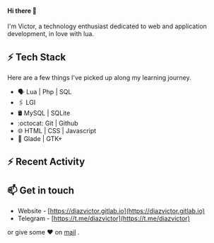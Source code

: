 <h4>Hi there 👋</h4>

I'm Victor, a technology enthusiast dedicated to web and application development, in love with lua.

## ⚡ Tech Stack

Here are a few things I've picked up along my learning journey.

* 🗣 Lua | Php | SQL 
* 🖇️ LGI
* 🛢️ MySQL | SQLite 
* :octocat: Git | Github
* 🌐 HTML | CSS | Javascript
* 💠 Glade | GTK+

## :zap: Recent Activity

<!--START_SECTION:activity-->
<!--END_SECTION:activity-->

## 📫 Get in touch
- Website - [https://diazvictor.gitlab.io](https://diazvictor.gitlab.io)
- Telegram - [https://t.me/diazvictor](https://t.me/diazvictor)

or give some ♥ on [mail](mailto:victor.vector008@gmail.com) .
